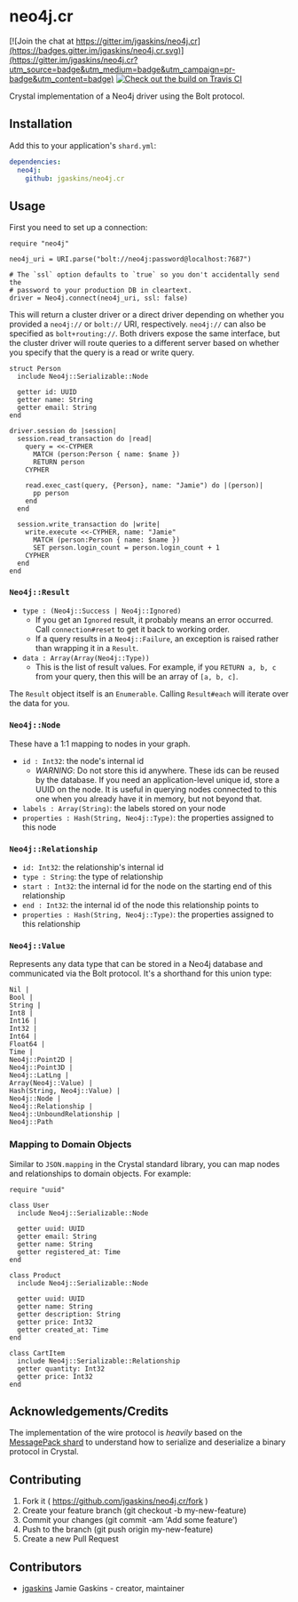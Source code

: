# neo4j.cr

[![Join the chat at https://gitter.im/jgaskins/neo4j.cr](https://badges.gitter.im/jgaskins/neo4j.cr.svg)](https://gitter.im/jgaskins/neo4j.cr?utm_source=badge&utm_medium=badge&utm_campaign=pr-badge&utm_content=badge)
<a href="https://travis-ci.org/jgaskins/neo4j.cr">
  <img src="https://travis-ci.org/jgaskins/neo4j.cr.svg?branch=master" alt="Check out the build on Travis CI">
</a>

Crystal implementation of a Neo4j driver using the Bolt protocol.

## Installation

Add this to your application's `shard.yml`:

```yaml
dependencies:
  neo4j:
    github: jgaskins/neo4j.cr
```

## Usage

First you need to set up a connection:

```crystal
require "neo4j"

neo4j_uri = URI.parse("bolt://neo4j:password@localhost:7687")

# The `ssl` option defaults to `true` so you don't accidentally send the
# password to your production DB in cleartext.
driver = Neo4j.connect(neo4j_uri, ssl: false)
```

This will return a cluster driver or a direct driver depending on whether you provided a `neo4j://` or `bolt://` URI, respectively. `neo4j://` can also be specified as `bolt+routing://`. Both drivers expose the same interface, but the cluster driver will route queries to a different server based on whether you specify that the query is a read or write query.

```crystal
struct Person
  include Neo4j::Serializable::Node

  getter id: UUID
  getter name: String
  getter email: String
end

driver.session do |session|
  session.read_transaction do |read|
    query = <<-CYPHER
      MATCH (person:Person { name: $name })
      RETURN person
    CYPHER

    read.exec_cast(query, {Person}, name: "Jamie") do |(person)|
      pp person
    end
  end

  session.write_transaction do |write|
    write.execute <<-CYPHER, name: "Jamie"
      MATCH (person:Person { name: $name })
      SET person.login_count = person.login_count + 1
    CYPHER
  end
end
```

### `Neo4j::Result`

- `type : (Neo4j::Success | Neo4j::Ignored)`
  - If you get an `Ignored` result, it probably means an error occurred. Call `connection#reset` to get it back to working order.
  - If a query results in a `Neo4j::Failure`, an exception is raised rather than wrapping it in a `Result`.
- `data : Array(Array(Neo4j::Type))`
  - This is the list of result values. For example, if you `RETURN a, b, c` from your query, then this will be an array of `[a, b, c]`.

The `Result` object itself is an `Enumerable`. Calling `Result#each` will iterate over the data for you.

### `Neo4j::Node`

These have a 1:1 mapping to nodes in your graph.

- `id : Int32`: the node's internal id
  - _WARNING_: Do not store this id anywhere. These ids can be reused by the database. If you need an application-level unique id, store a UUID on the node. It is useful in querying nodes connected to this one when you already have it in memory, but not beyond that.
- `labels : Array(String)`: the labels stored on your node
- `properties : Hash(String, Neo4j::Type)`: the properties assigned to this node

### `Neo4j::Relationship`

- `id: Int32`: the relationship's internal id
- `type : String`: the type of relationship
- `start : Int32`: the internal id for the node on the starting end of this relationship
- `end : Int32`: the internal id of the node this relationship points to
- `properties : Hash(String, Neo4j::Type)`: the properties assigned to this relationship

### `Neo4j::Value`

Represents any data type that can be stored in a Neo4j database and communicated via the Bolt protocol. It's a shorthand for this union type:

```crystal
Nil |
Bool |
String |
Int8 |
Int16 |
Int32 |
Int64 |
Float64 |
Time |
Neo4j::Point2D |
Neo4j::Point3D |
Neo4j::LatLng |
Array(Neo4j::Value) |
Hash(String, Neo4j::Value) |
Neo4j::Node |
Neo4j::Relationship |
Neo4j::UnboundRelationship |
Neo4j::Path
```

### Mapping to Domain Objects

Similar to `JSON.mapping` in the Crystal standard library, you can map nodes and relationships to domain objects. For example:

```crystal
require "uuid"

class User
  include Neo4j::Serializable::Node

  getter uuid: UUID
  getter email: String
  getter name: String
  getter registered_at: Time
end

class Product
  include Neo4j::Serializable::Node

  getter uuid: UUID
  getter name: String
  getter description: String
  getter price: Int32
  getter created_at: Time
end

class CartItem
  include Neo4j::Serializable::Relationship
  getter quantity: Int32
  getter price: Int32
end
```

## Acknowledgements/Credits

The implementation of the wire protocol is _heavily_ based on the [MessagePack shard](https://github.com/crystal-community/msgpack-crystal) to understand how to serialize and deserialize a binary protocol in Crystal.

## Contributing

1. Fork it ( https://github.com/jgaskins/neo4j.cr/fork )
2. Create your feature branch (git checkout -b my-new-feature)
3. Commit your changes (git commit -am 'Add some feature')
4. Push to the branch (git push origin my-new-feature)
5. Create a new Pull Request

## Contributors

- [jgaskins](https://github.com/jgaskins) Jamie Gaskins - creator, maintainer
